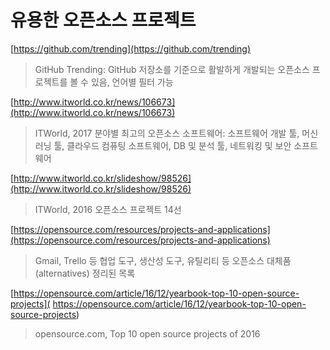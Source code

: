 # 유용한 오픈소스 프로젝트

[https://github.com/trending](https://github.com/trending)
> GitHub Trending: GitHub 저장소를 기준으로 활발하게 개발되는 오픈소스 프로젝트를 볼 수 있음, 언어별 필터 가능

[http://www.itworld.co.kr/news/106673](http://www.itworld.co.kr/news/106673)
> ITWorld, 2017 분야별 최고의 오픈소스 소프트웨어: 소프트웨어 개발 툴, 머신러닝 툴, 클라우드 컴퓨팅 소프트웨어, DB 및 분석 툴, 네트워킹 및 보안 소프트웨어

[http://www.itworld.co.kr/slideshow/98526](http://www.itworld.co.kr/slideshow/98526)
> ITWorld, 2016 오픈소스 프로젝트 14선

[https://opensource.com/resources/projects-and-applications](https://opensource.com/resources/projects-and-applications)
> Gmail, Trello 등 협업 도구, 생산성 도구, 유틸리티 등 오픈소스 대체품(alternatives) 정리된 목록

[https://opensource.com/article/16/12/yearbook-top-10-open-source-projects]( https://opensource.com/article/16/12/yearbook-top-10-open-source-projects)
> opensource.com, Top 10 open source projects of 2016
